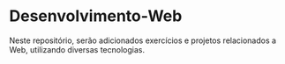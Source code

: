 # Desenvolvimento-Web
Neste repositório, serão adicionados exercícios e projetos relacionados a Web, utilizando diversas tecnologias.
